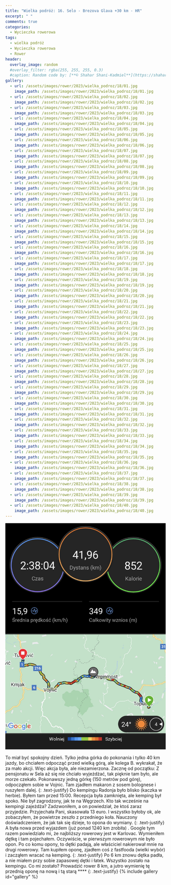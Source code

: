 ```yaml
---
title: "Wielka podróż: 16. Selo - Brezova Glava +30 km - HR"
excerpt: " "
comments: true
categories:
  - Wycieczka rowerowa
tags:
  - wielka podróż
  - Wycieczka rowerowa
  - Rower
header:
  overlay_image: random
  #overlay_filter: rgba(255, 255, 255, 0.3)
  #caption: Random code by: [**© Shahar Shani-Kadmiel**](https://shaharkadmiel.github.io)"
gallery:
  - url: /assets/images/rower/2023/wielka_podroz/18/01.jpg
    image_path: /assets/images/rower/2023/wielka_podroz/18/01.jpg
  - url: /assets/images/rower/2023/wielka_podroz/18/02.jpg
    image_path: /assets/images/rower/2023/wielka_podroz/18/02.jpg
  - url: /assets/images/rower/2023/wielka_podroz/18/03.jpg
    image_path: /assets/images/rower/2023/wielka_podroz/18/03.jpg
  - url: /assets/images/rower/2023/wielka_podroz/18/04.jpg
    image_path: /assets/images/rower/2023/wielka_podroz/18/04.jpg
  - url: /assets/images/rower/2023/wielka_podroz/18/05.jpg
    image_path: /assets/images/rower/2023/wielka_podroz/18/05.jpg
  - url: /assets/images/rower/2023/wielka_podroz/18/06.jpg
    image_path: /assets/images/rower/2023/wielka_podroz/18/06.jpg
  - url: /assets/images/rower/2023/wielka_podroz/18/07.jpg
    image_path: /assets/images/rower/2023/wielka_podroz/18/07.jpg
  - url: /assets/images/rower/2023/wielka_podroz/18/08.jpg
    image_path: /assets/images/rower/2023/wielka_podroz/18/08.jpg
  - url: /assets/images/rower/2023/wielka_podroz/18/09.jpg
    image_path: /assets/images/rower/2023/wielka_podroz/18/09.jpg
  - url: /assets/images/rower/2023/wielka_podroz/18/10.jpg
    image_path: /assets/images/rower/2023/wielka_podroz/18/10.jpg
  - url: /assets/images/rower/2023/wielka_podroz/18/11.jpg
    image_path: /assets/images/rower/2023/wielka_podroz/18/11.jpg
  - url: /assets/images/rower/2023/wielka_podroz/18/12.jpg
    image_path: /assets/images/rower/2023/wielka_podroz/18/12.jpg
  - url: /assets/images/rower/2023/wielka_podroz/18/13.jpg
    image_path: /assets/images/rower/2023/wielka_podroz/18/13.jpg
  - url: /assets/images/rower/2023/wielka_podroz/18/14.jpg
    image_path: /assets/images/rower/2023/wielka_podroz/18/14.jpg
  - url: /assets/images/rower/2023/wielka_podroz/18/15.jpg
    image_path: /assets/images/rower/2023/wielka_podroz/18/15.jpg
  - url: /assets/images/rower/2023/wielka_podroz/18/16.jpg
    image_path: /assets/images/rower/2023/wielka_podroz/18/16.jpg
  - url: /assets/images/rower/2023/wielka_podroz/18/17.jpg
    image_path: /assets/images/rower/2023/wielka_podroz/18/17.jpg
  - url: /assets/images/rower/2023/wielka_podroz/18/18.jpg
    image_path: /assets/images/rower/2023/wielka_podroz/18/18.jpg
  - url: /assets/images/rower/2023/wielka_podroz/18/19.jpg
    image_path: /assets/images/rower/2023/wielka_podroz/18/19.jpg
  - url: /assets/images/rower/2023/wielka_podroz/18/20.jpg
    image_path: /assets/images/rower/2023/wielka_podroz/18/20.jpg
  - url: /assets/images/rower/2023/wielka_podroz/18/21.jpg
    image_path: /assets/images/rower/2023/wielka_podroz/18/21.jpg
  - url: /assets/images/rower/2023/wielka_podroz/18/22.jpg
    image_path: /assets/images/rower/2023/wielka_podroz/18/22.jpg
  - url: /assets/images/rower/2023/wielka_podroz/18/23.jpg
    image_path: /assets/images/rower/2023/wielka_podroz/18/23.jpg
  - url: /assets/images/rower/2023/wielka_podroz/18/24.jpg
    image_path: /assets/images/rower/2023/wielka_podroz/18/24.jpg
  - url: /assets/images/rower/2023/wielka_podroz/18/25.jpg
    image_path: /assets/images/rower/2023/wielka_podroz/18/25.jpg
  - url: /assets/images/rower/2023/wielka_podroz/18/26.jpg
    image_path: /assets/images/rower/2023/wielka_podroz/18/26.jpg
  - url: /assets/images/rower/2023/wielka_podroz/18/27.jpg
    image_path: /assets/images/rower/2023/wielka_podroz/18/27.jpg
  - url: /assets/images/rower/2023/wielka_podroz/18/28.jpg
    image_path: /assets/images/rower/2023/wielka_podroz/18/28.jpg
  - url: /assets/images/rower/2023/wielka_podroz/18/29.jpg
    image_path: /assets/images/rower/2023/wielka_podroz/18/29.jpg
  - url: /assets/images/rower/2023/wielka_podroz/18/30.jpg
    image_path: /assets/images/rower/2023/wielka_podroz/18/30.jpg
  - url: /assets/images/rower/2023/wielka_podroz/18/31.jpg
    image_path: /assets/images/rower/2023/wielka_podroz/18/31.jpg
  - url: /assets/images/rower/2023/wielka_podroz/18/32.jpg
    image_path: /assets/images/rower/2023/wielka_podroz/18/32.jpg
  - url: /assets/images/rower/2023/wielka_podroz/18/33.jpg
    image_path: /assets/images/rower/2023/wielka_podroz/18/33.jpg
  - url: /assets/images/rower/2023/wielka_podroz/18/34.jpg
    image_path: /assets/images/rower/2023/wielka_podroz/18/34.jpg
  - url: /assets/images/rower/2023/wielka_podroz/18/35.jpg
    image_path: /assets/images/rower/2023/wielka_podroz/18/35.jpg
  - url: /assets/images/rower/2023/wielka_podroz/18/36.jpg
    image_path: /assets/images/rower/2023/wielka_podroz/18/36.jpg
  - url: /assets/images/rower/2023/wielka_podroz/18/37.jpg
    image_path: /assets/images/rower/2023/wielka_podroz/18/37.jpg
  - url: /assets/images/rower/2023/wielka_podroz/18/38.jpg
    image_path: /assets/images/rower/2023/wielka_podroz/18/38.jpg
  - url: /assets/images/rower/2023/wielka_podroz/18/39.jpg
    image_path: /assets/images/rower/2023/wielka_podroz/18/39.jpg
  - url: /assets/images/rower/2023/wielka_podroz/18/40.jpg
    image_path: /assets/images/rower/2023/wielka_podroz/18/40.jpg
---
```

![mapka](/assets/images/rower/2023/wielka_podroz/18/mapka.png)

To miał być spokojny dzień. Tylko jedna górka do pokonania i tylko 40 km jazdy, bo chciałem odpocząć przed wielką górą, ale kolega B. wykrakał, że za mało akcji. Więc akcja była, ale niezamierzona. Zacznę od początku: Z pensjonatu w Sela aż się nie chciało wyjeżdżać, tak pięknie tam było, ale morze czekało. Pokonawszy jedną górkę (150 metrów pod górę), odpocząłem sobie w Vojnic. Tam zjadłem makaron z sosem bolognese i ruszyłem dalej. 
{: .text-justify}
Do kempingu Radonja było blisko (kaczka w herbie). Byłem tam przed 15:00. Recepcja była zamknięta, ale kemping był spoko. Nie był zagrodzony, jak te na Węgrzech. Kto tak wcześnie na kempingi zajeżdża? Zadzwoniłem, a on powiedział, że ktoś zaraz przyjedzie. Przyjechała Pani, skasowała 13 euro. I wszystko byłoby ok, ale zobaczyłem, że powietrze zeszło z przedniego koła. Nauczony doświadczeniem, że jak tak się dzieje, to opona do wymiany. 
{: .text-justify}
A była nowa przed wyjazdem (już ponad 1240 km zrobiła) . Google tym razem powiedziało mi, że najbliższy rowerowy jest w Karlovac. Wymieniłem dętkę i tam pojechałem. Oczywiście, w pierwszym rowerowym nie było opon. Po co komu opony, to dętki padają, ale właściciel nakierował mnie na drugi rowerowy. Tam kupiłem oponę, zjadłem coś z fastfooda (wielki wybór) i zacząłem wracać na kemping. 
{: .text-justify}
Po 6 km znowu dętka padła, a nie miałem przy sobie zapasowej dętki i łatek. Wszystko zostało na kempingu. Co mi zostało? Prowadzić rower 8 km, a jutro wymienię tę przednią oponę na nową i tą starą ****
{: .text-justify}
{% include gallery id="gallery" %}
